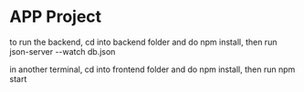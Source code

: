 # APP Project 
to run the backend, cd into backend folder and do npm install, then run  json-server --watch db.json

in another terminal, cd into frontend folder and do npm install, then run npm start